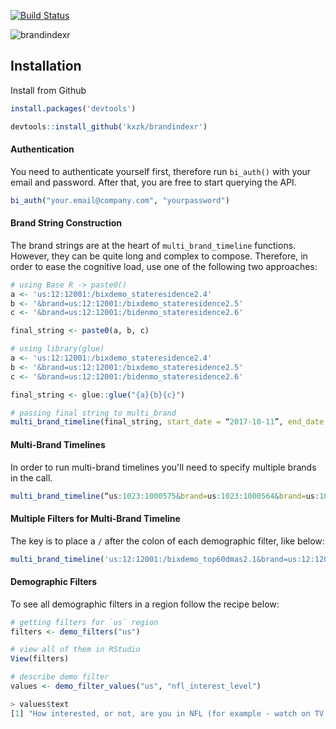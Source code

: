 [![Build Status](https://travis-ci.org/kadekillary/brandindexr.svg?branch=master)](https://travis-ci.org/kadekillary/brandindexr)  

![brandindexr](https://i.imgur.com/1xMMvq1.png)

## Installation

Install from Github
```r
install.packages('devtools')

devtools::install_github('kxzk/brandindexr')
```

#### Authentication

You need to authenticate yourself first, therefore run `bi_auth()` with your email and password. After that, you are free to start querying the API.
```r
bi_auth("your.email@company.com", "yourpassword")
```

#### Brand String Construction

The brand strings are at the heart of `multi_brand_timeline` functions. However, they can be quite long and complex to compose. Therefore, in order to ease the cognitive load, use one of the following two approaches:

```r
# using Base R -> paste0()
a <- 'us:12:12001:/bixdemo_stateresidence2.4'
b <- '&brand=us:12:12001:/bixdemo_stateresidence2.5'
c <- '&brand=us:12:12001:/bidenmo_stateresidence2.6'

final_string <- paste0(a, b, c)

# using library(glue)
a <- 'us:12:12001:/bixdemo_stateresidence2.4'
b <- '&brand=us:12:12001:/bixdemo_stateresidence2.5'
c <- '&brand=us:12:12001:/bidenmo_stateresidence2.6'

final_string <- glue::glue("{a}{b}{c}")

# passing final string to multi_brand
multi_brand_timeline(final_string, start_date = “2017-10-11”, end_date = “2017-11-11”, scoring = “total”)
```

#### Multi-Brand Timelines

In order to run multi-brand timelines you'll need to specify multiple brands in the call.
```r
multi_brand_timeline(“us:1023:1000575&brand=us:1023:1000564&brand=us:1023:1000562”, start_date = “2017-10-11”, end_date = “2017-11-11”, scoring = “total”)
```

#### Multiple Filters for Multi-Brand Timeline

The key is to place a `/` after the colon of each demographic filter, like below:
```r
multi_brand_timeline('us:12:12001:/bixdemo_top60dmas2.1&brand=us:12:12001:/bixdemo_top60dmas2.2&brand=us:12:12005&brand=us:12:12001:/bixdemo_top60dmas2.1&brand=us:12:12001:/bixdemo_top60dmas2.2','2017-01-01','2017-02-01', 'total','16')
```

#### Demographic Filters

To see all demographic filters in a region follow the recipe below:
```r
# getting filters for `us` region
filters <- demo_filters("us")

# view all of them in RStudio
View(filters)

# describe demo filter
values <- demo_filter_values("us", "nfl_interest_level")

> values$text
[1] "How interested, or not, are you in NFL (for example - watch on TV, listen to on radio, attend in-person, follow on internet or social media)?"
```

